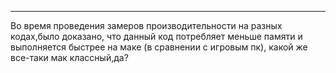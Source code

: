 ---
Во время проведения замеров производительности на разных кодах,было доказано, что данный код потребляет меньше памяти и выполняется быстрее на маке (в сравнении с игровым пк), какой же все-таки мак классный,да?  
